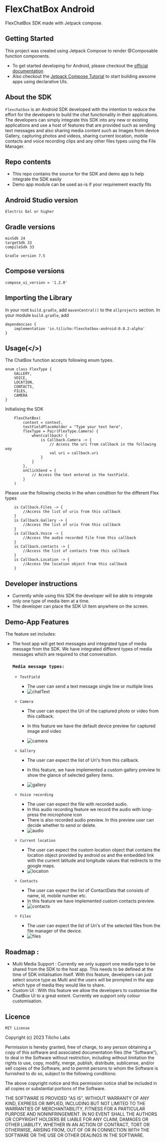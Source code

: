 # FlexChatBox Android

FlexChatBox SDK made with Jetpack compose.

## Getting Started
This project was created using Jetpack Compose to render @Composable function components.

- To get started developing for Android, please checkout the [official documentation](https://developer.android.com/)
- Also checkout the [Jetpack Compose Tutorial](https://developer.android.com/jetpack/compose/tutorial) to start building awsome apps using declarative UIs.

## About the SDK

`Flexchatbox` is an Android SDK developed with the intention to reduce the effort for the developers to build the chat functionality in their applications. The developers can simply integrate this SDK into any new or existing applications and use a host of features that are provided such as sending text messages and also sharing media content such as Images from device Gallery, capturing photos and videos, sharing current location, mobile contacts and voice recording clips and any other files types using the File Manager.

## Repo contents
- This repo contains the source for the SDK and demo app to help integrate the SDK easily
- Demo app module can be used as-is if your requirement exactly fits

## Android Studio version
```
Electric Eel or higher
```

## Gradle versions
```
minSdk 24
targetSdk 33
compileSdk 33

Gradle version 7.5
```
## Compose versions
```
compose_ui_version = '1.2.0'
```

## Importing the Library

In your root `build.gradle`, add `mavenCentral()` to the `allprojects` section.
In your module `build.gradle`, add

    dependencies {
        implementation 'in.tilicho:flexchatbox-android:0.0.2-alpha'
    }

## Usage(</>)

The ChatBox function accepts following enum types.


```
enum class FlexType {
    GALLERY,
    VOICE,
    LOCATION,
    CONTACTS,
    FILES,
    CAMERA
}
```
Initialising the SDK

```
    FlexChatBox(
        context = context,
        textFieldPlaceHolder = "Type your text here",
        flexType = Pair(FlexType.Camera) {
            when(callback) {
                is Callback.Camera -> {
                    // Access the uri from callback in the following way
                    val uri = callback.uri
                }
            }
        },
        onClickSend = {
            // Access the text entered in the textField.
        }
    )
```
Please use the following checks in the when condition for the different Flex types

```
    is Callback.Files -> {
        //Access the list of uris from this callback
    }
    is Callback.Gallery -> {
        //Access the list of uris from this callback
    }
    is Callback.Voice -> {
        //Access the audio recorded file from this callback
    }
    is Callback.contacts -> {
        //Access the list of contacts from this callback
    }
    is Callback.Location -> {
        //Access the location object from this callback
    }
```

## Developer instructions

- Currently while using this SDK the developer will be able to integrate only one type of media item at a time.
- The developer can place the SDK UI item anywhere on the screen.
## Demo-App Features

The feature set includes:

- The host app will get text messages and integrated type of media message from the SDK. We have integrated
  different types of media messages which are required to chat conversation.

  ### `Media message types:`
    - `TextField`
        - The user can send a text message single line or multiple lines
        - ![chatText](https://user-images.githubusercontent.com/113417724/231669426-692018a6-7826-4f8f-a018-9dd84b4649a0.gif)

    - `Camera`
        - The user can expect the Uri of the captured photo or video from this callback.

        - In this feature we have the default device preview for captured image and video
        - ![camera](https://user-images.githubusercontent.com/113417724/231696519-5b3668c6-0591-48aa-bdce-cb128b996a94.gif)

    - `Gallery`
        - The user can expect the list of Uri's from this callback.

        - In this feature, we have implemented a custom gallery preview to show the glance of
          selected gallery items.
        - ![gallery](https://user-images.githubusercontent.com/113417724/231698598-22bc6c45-3156-4ff8-987e-1daaf5a8d8ef.gif)

    - `Voice recording`
        - The user can expect the file with recorded audio.
        - In this audio recording feature we record the audio with long-press the microphone icon
        - There is also recorded audio preview. In this preview user can decide whether to send or
          delete.
        - ![audio](https://user-images.githubusercontent.com/113417724/231706822-3b588a94-62af-4584-8f27-37eb0190faed.gif)

    - `Current location`
        - The user can expect the custom location object that contains the location object provided
          by android os and the embedded link with the current latitude and longitude values that
          redirects to the google maps.
        - ![location](https://user-images.githubusercontent.com/113417724/231700998-84d77183-dd9f-4a0c-ad63-69c48f2a5a94.gif)

    - `Contacts`
        - The user can expect the list of ContactData that consists of name, id, mobile number etc.
        - In this feature we have implemented custom contacts preview.
        - ![contacts](https://user-images.githubusercontent.com/113417724/231708586-58618da9-d408-477b-85a9-fe377512cba2.gif)

    - `Files`
        - The user can expect the list of Uri's of the selected files from the file manager of the
          device.
        - ![files](https://user-images.githubusercontent.com/113417724/231709421-a552e8a3-c707-4fc4-9713-06b7b11e42b1.gif)


## Roadmap :

- Multi Media Support : Currently we only support one media type to be shared from the SDK to the host app. This needs to be defined at the time of SDK initialisation itself. With this feature, developers can just select source type as Multi and the users will be prompted in the app which type of media they would like to share.
- Custom UI : With this feature we allow the developers to customise the ChatBox UI to a great extent. Currently we support only colour customisation.

## Licence

`MIT License`

Copyright (c) 2023 Tilicho Labs

Permission is hereby granted, free of charge, to any person obtaining a copy
of this software and associated documentation files (the "Software"), to deal
in the Software without restriction, including without limitation the rights
to use, copy, modify, merge, publish, distribute, sublicense, and/or sell
copies of the Software, and to permit persons to whom the Software is
furnished to do so, subject to the following conditions:

The above copyright notice and this permission notice shall be included in all
copies or substantial portions of the Software.

THE SOFTWARE IS PROVIDED "AS IS", WITHOUT WARRANTY OF ANY KIND, EXPRESS OR
IMPLIED, INCLUDING BUT NOT LIMITED TO THE WARRANTIES OF MERCHANTABILITY,
FITNESS FOR A PARTICULAR PURPOSE AND NONINFRINGEMENT. IN NO EVENT SHALL THE
AUTHORS OR COPYRIGHT HOLDERS BE LIABLE FOR ANY CLAIM, DAMAGES OR OTHER
LIABILITY, WHETHER IN AN ACTION OF CONTRACT, TORT OR OTHERWISE, ARISING FROM,
OUT OF OR IN CONNECTION WITH THE SOFTWARE OR THE USE OR OTHER DEALINGS IN THE
SOFTWARE.
